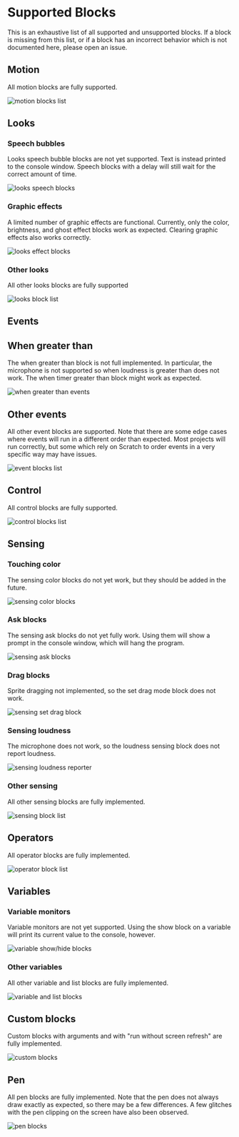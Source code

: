 # Supported Blocks

This is an exhaustive list of all supported and unsupported blocks.
If a block is missing from this list, or if a block has an incorrect
behavior which is not documented here, please open an issue.

## Motion

All motion blocks are fully supported.

![motion blocks list](scratchblocks/svg/motion.svg)

## Looks

### Speech bubbles

Looks speech bubble blocks are not yet supported. Text is instead printed to the console window. Speech blocks with a delay will still wait for the correct amount of time.

![looks speech blocks](scratchblocks/svg/looks_speech.svg)

### Graphic effects

A limited number of graphic effects are functional. Currently, only the color, brightness, and ghost effect blocks work as expected. Clearing graphic effects also works correctly.

![looks effect blocks](scratchblocks/svg/looks_effects.svg)

### Other looks

All other looks blocks are fully supported

![looks block list](scratchblocks/svg/looks.svg)

## Events

## When greater than

The when greater than block is not full implemented. In particular, the microphone is not supported so when loudness is greater than
does not work. The when timer greater than block might work as expected.

![when greater than events](scratchblocks/svg/events_greater.svg)

## Other events

All other event blocks are supported. Note that there are some edge cases where events will run in a different order than expected. Most projects will run correctly, but some which rely on Scratch to order events in a very specific way may have issues.

![event blocks list](scratchblocks/svg/events.svg)

## Control

All control blocks are fully supported.

![control blocks list](scratchblocks/svg/control.svg)

## Sensing

### Touching color

The sensing color blocks do not yet work, but they should be added
in the future.

![sensing color blocks](scratchblocks/svg/sensing_color.svg)

### Ask blocks

The sensing ask blocks do not yet fully work. Using them will show
a prompt in the console window, which will hang the program.

![sensing ask blocks](scratchblocks/svg/sensing_ask.svg)

### Drag blocks

Sprite dragging not implemented, so the set drag mode block does not work.

![sensing set drag block](scratchblocks/svg/sensing_drag.svg)

### Sensing loudness

The microphone does not work, so the loudness sensing block does
not report loudness.

![sensing loudness reporter](scratchblocks/svg/sensing_loudness.svg)

### Other sensing

All other sensing blocks are fully implemented.

![sensing block list](scratchblocks/svg/sensing.svg)

## Operators

All operator blocks are fully implemented.

![operator block list](scratchblocks/svg/operators.svg)

## Variables

### Variable monitors

Variable monitors are not yet supported. Using the show block on
a variable will print its current value to the console, however.

![variable show/hide blocks](scratchblocks/svg/variable_monitors.svg)

### Other variables

All other variable and list blocks are fully implemented.

![variable and list blocks](scratchblocks/svg/variables.svg)

## Custom blocks

Custom blocks with arguments and with "run without screen refresh"
are fully implemented.

![custom blocks](scratchblocks/svg/custom.svg)

## Pen

All pen blocks are fully implemented. Note that the pen does not always
draw exactly as expected, so there may be a few differences. A few
glitches with the pen clipping on the screen have also been observed.

![pen blocks](scratchblocks/svg/pen.svg)
